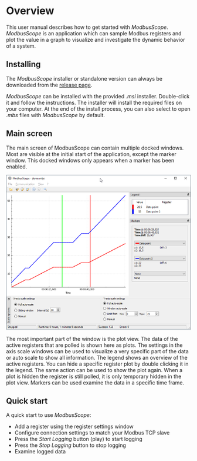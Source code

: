 # Overview

This user manual describes how to get started with *ModbusScope*. *ModbusScope* is an application which can sample Modbus registers and plot the value in a graph to visualize and investigate the dynamic behavior of a system.

## Installing

The *ModbusScope* installer or standalone version can always be downloaded from the [release page](https://github.com/jgeudens/ModbusScope/releases).  

*ModbusScope* can be installed with the provided *.msi* installer. Double-click it and follow the instructions. The installer will install the required files on your computer. At the end of the install process, you can also select to open *.mbs* files with *ModbusScope* by default.

## Main screen

The main screen of ModbusScope can contain multiple docked windows. Most are visible at the initial start of the application, except the marker window. This docked windows only appears when a marker has been enabled.

![image](../_static/user_manual/overview.png)

The most important part of the window is the plot view. The data of the active registers that are polled is shown here as plots. The settings in the axis scale windows can be used to visualize a very specific part of the data or auto scale to show all information. The legend shows an overview of the active registers. You can hide a specific register plot by double clicking it in the legend. The same action can be used to show the plot again. When a plot is hidden the register is still polled, it is only temporary hidden in the plot view. Markers can be used examine the data in a specific time frame. 

## Quick start

A quick start to use *ModbusScope*:

* Add a register using the register settings window
* Configure connection settings to match your Modbus TCP slave
* Press the *Start Logging* button (play) to start logging
* Press the *Stop Logging* button to stop logging
* Examine logged data

